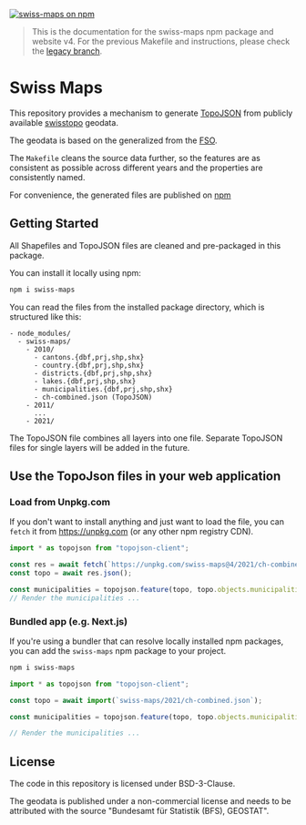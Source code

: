 [![swiss-maps on npm](https://shields.io/npm/v/swiss-maps)](https://www.npmjs.com/package/swiss-maps)

> This is the documentation for the swiss-maps npm package and website v4.
> For the previous Makefile and instructions, please check the [legacy branch](https://github.com/interactivethings/swiss-maps/tree/legacy).

# Swiss Maps

This repository provides a mechanism to generate [TopoJSON](https://github.com/mbostock/topojson) from publicly available [swisstopo](https://www.swisstopo.admin.ch/) geodata.

The geodata is based on the generalized from the [FSO](https://www.bfs.admin.ch/bfs/en/home/services/geostat/swiss-federal-statistics-geodata/administrative-boundaries/generalized-boundaries-local-regional-authorities.html).

The `Makefile` cleans the source data further, so the features are as consistent as possible across different years and the properties are consistently named.

For convenience, the generated files are published on [npm](https://www.npmjs.com/package/swiss-maps)

## Getting Started

All Shapefiles and TopoJSON files are cleaned and pre-packaged in this package.

You can install it locally using npm:

```sh
npm i swiss-maps
```

You can read the files from the installed package directory, which is structured like this:

```
- node_modules/
  - swiss-maps/
    - 2010/
      - cantons.{dbf,prj,shp,shx}
      - country.{dbf,prj,shp,shx}
      - districts.{dbf,prj,shp,shx}
      - lakes.{dbf,prj,shp,shx}
      - municipalities.{dbf,prj,shp,shx}
      - ch-combined.json (TopoJSON)
    - 2011/
      ...
    - 2021/
```

The TopoJSON file combines all layers into one file. Separate TopoJSON files for single layers will be added in the future.

##

## Use the TopoJson files in your web application

### Load from Unpkg.com

If you don't want to install anything and just want to load the file, you can `fetch` it from https://unpkg.com (or any other npm registry CDN).

```js
import * as topojson from "topojson-client";

const res = await fetch(`https://unpkg.com/swiss-maps@4/2021/ch-combined.json`);
const topo = await res.json();

const municipalities = topojson.feature(topo, topo.objects.municipalities);
// Render the municipalities ...
```

### Bundled app (e.g. Next.js)

If you're using a bundler that can resolve locally installed npm packages, you can add the `swiss-maps` npm package to your project.

```sh
npm i swiss-maps
```

```js
import * as topojson from "topojson-client";

const topo = await import(`swiss-maps/2021/ch-combined.json`);

const municipalities = topojson.feature(topo, topo.objects.municipalities);

// Render the municipalities ...
```

## License

The code in this repository is licensed under BSD-3-Clause.

The geodata is published under a non-commercial license and needs to be attributed with the source "Bundesamt für Statistik (BFS), GEOSTAT".
